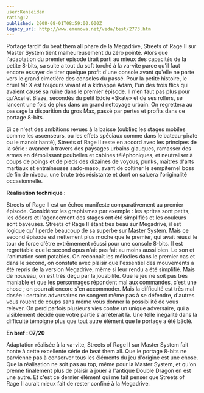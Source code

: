 ```yaml
---
user:Kenseiden
rating:2
published: 2008-08-01T08:59:00.000Z
legacy_url: http://www.emunova.net/veda/test/2773.htm
---
```

Portage tardif du beat them all phare de la Megadrive, Streets of Rage II sur Master System tient malheureusement du zéro pointé. Alors que l'adaptation du premier épisode tirait parti au mieux des capacités de la petite 8-bits, sa suite a tout du soft torché à la va-vite parce qu'il faut encore essayer de tirer quelque profit d'une console avant qu'elle ne parte vers le grand cimetière des consoles du passé. Pour la petite histoire, le cruel Mr X est toujours vivant et a kidnappé Adam, l'un des trois flics qui avaient causé sa ruine dans le premier épisode. Il n'en faut pas plus pour qu'Axel et Blaze, secondés du petit Eddie «Skate» et de ses rollers, se lancent une fois de plus dans un grand nettoyage urbain. On regrettera au passage la disparition du gros Max, passé par pertes et profits dans ce portage 8-bits.  

Si ce n'est des ambitions revues à la baisse (oubliez les stages mobiles comme les ascenseurs, ou les effets spéciaux comme dans le bateau-pirate ou le manoir hanté), Streets of Rage II reste en accord avec les principes de la série : avancer à travers des paysages urbains glauques, ramasser des armes en démolissant poubelles et cabines téléphoniques, et neutraliser à coups de poings et de pieds des dizaines de voyous, punks, maîtres d'arts martiaux et entraîneuses sado-maso, avant de coltiner le sempiternel boss de fin de niveau, une brute très résistante et dont on saluera l'originalité occasionnelle.  

  

**Réalisation technique :**   

Streets of Rage II est un échec manifeste comparativement au premier épisode. Considérez les graphismes par exemple : les sprites sont petits, les décors et l'agencement des stages ont été simplifiés et les couleurs sont baveuses. Streets of Rage II étant très beau sur Megadrive, il est logique qu'il perde beaucoup de sa superbe sur Master System. Mais ce second épisode est nettement plus moche que le premier, qui avait réussi le tour de force d'être extrêmement réussi pour une console 8-bits. Il est regrettable que le second opus n'ait pas fait au moins aussi bien. Le son et l'animation sont potables. On reconnaît les mélodies dans le premier cas et dans le second, on constate avec plaisir que l'essentiel des mouvements a été repris de la version Megadrive, même si leur rendu a été simplifié. Mais de nouveau, on est très déçu par la jouabilité. Que le jeu ne soit pas très maniable et que les personnages répondent mal aux commandes, c'est une chose ; on pourrait encore s'en accommoder. Mais la difficulté est très mal dosée : certains adversaires ne songent même pas à se défendre, d'autres vous rouent de coups sans même vous donner la possibilité de vous relever. On perd parfois plusieurs vies contre un unique adversaire, qui a visiblement décidé que votre partie s'arrêterait là. Une telle inégalité dans la difficulté témoigne plus que tout autre élément que le portage a été bâclé.   

  

**En bref : 07/20**   

Adaptation réalisée à la va-vite, Streets of Rage II sur Master System fait honte à cette excellente série de beat them all. Que le portage 8-bits ne parvienne pas à conserver tous les éléments du jeu d'origine est une chose. Que la réalisation ne soit pas au top, même pour la Master System, et qu'on prenne finalement plus de plaisir à jouer à l'antique Double Dragon en est une autre. Et c'est ce dernier élément qui me fait penser que Streets of Rage II aurait mieux fait de rester confiné à la Megadrive.